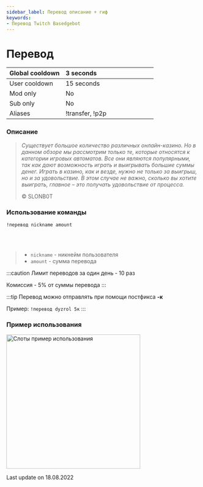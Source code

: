 ```yaml
---
sidebar_label: Перевод описание + гиф
keywords:
- Перевод Twitch Basedgebot
---
```


# Перевод

| Global cooldown | 3 seconds⠀⠀⠀⠀⠀⠀⠀⠀⠀⠀⠀⠀ |
|:----------------|:----------------------|
| User cooldown   | 15 seconds            |
| Mod only        | No                    |
| Sub only        | No                    |
| Aliases         | !transfer, !p2p       |

### Описание

> *<quote>Существует большое количество различных онлайн-казино. Но в данном обзоре мы рассмотрим только те, которые относятся к категории игровых автоматов. Все они являются популярными, так как дают возможность играть и выигрывать большие суммы денег. Играть в казино, как и везде, нужно не только за выигрыш, но и за удовольствие. В этом случае не важно, сколько вы хотите выиграть, главное – это получать удовольствие от процесса.</quote>*
>
> © SLONB0T

### Использование команды

<code>!перевод nickname amount</code>

<br/>
<br/>

>- <code>nickname</code>  -  никнейм пользователя
>- <code>amount</code>  -  сумма перевода

:::caution
Лимит переводов за один день - 10 раз

Комиссия - 5% от суммы перевода
:::

:::tip
Перевод можно отправлять при помощи постфикса <b>-к</b>

Пример: <code>!перевод dyzrol 5к</code>
:::

### Пример использования

<img src="https://media0.giphy.com/media/ALiaTBAGT2IbvrBsFg/giphy.gif?cid=ecf05e472kwvwzoxyrckho65vra6rc00gdo5allh3ygmnwdv&rid=giphy.gif&ct=g" alt="Слоты пример использования" width="350"/>

<p class="update">Last update on 18.08.2022</p>